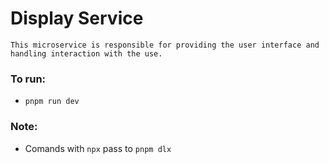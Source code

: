 # Display Service

```
This microservice is responsible for providing the user interface and handling interaction with the use.
```

### To run:

- `pnpm run dev`

### Note:

- Comands with `npx` pass to `pnpm dlx`
